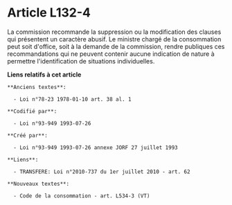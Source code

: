 # Article L132-4

La commission recommande la suppression ou la modification des clauses qui présentent un caractère abusif. Le ministre chargé
de la consommation peut soit d'office, soit à la demande de la commission, rendre publiques ces recommandations qui ne
peuvent contenir aucune indication de nature à permettre l'identification de situations individuelles.

**Liens relatifs à cet article**

	**Anciens textes**:

	  - Loi n°78-23 1978-01-10 art. 38 al. 1

	**Codifié par**:

	  - Loi n°93-949 1993-07-26

	**Créé par**:

	  - Loi n°93-949 1993-07-26 annexe JORF 27 juillet 1993

	**Liens**:

	  - TRANSFERE: Loi n°2010-737 du 1er juillet 2010 - art. 62

	**Nouveaux textes**:

	  - Code de la consommation - art. L534-3 (VT)
